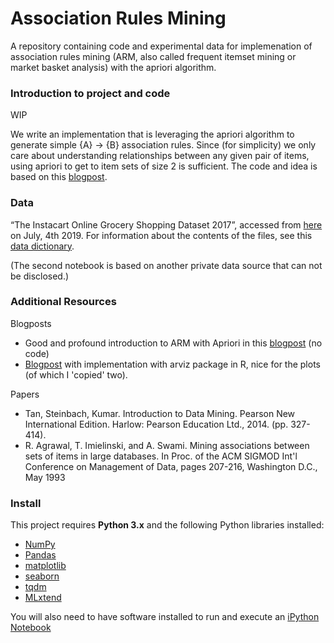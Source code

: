 # Association Rules Mining 
A repository containing code and experimental data for implemenation of association rules mining (ARM, also called frequent itemset mining or market basket analysis) with the apriori algorithm.


### Introduction to project and code

WIP

We write an implementation that is leveraging the apriori algorithm to generate simple {A} -> {B} association rules. Since (for simplicity) we only care about understanding relationships between any given pair of items, using apriori to get to item sets of size 2 is sufficient. The code and idea is based on this [blogpost](https://www.datatheque.com/posts/association-analysis/). 


### Data

“The Instacart Online Grocery Shopping Dataset 2017”, accessed from [here](https://www.instacart.com/datasets/grocery-shopping-2017) on July, 4th 2019. For information about the contents of the files, see this [data dictionary](https://gist.github.com/jeremystan/c3b39d947d9b88b3ccff3147dbcf6c6b).

(The second notebook is based on another private data source that can not be disclosed.)


### Additional Resources

Blogposts

- Good and profound introduction to ARM with Apriori in this [blogpost](https://medium.com/cracking-the-data-science-interview/an-introduction-to-big-data-itemset-mining-a97a17e0665a) (no code)
- [Blogpost](https://select-statistics.co.uk/blog/market-basket-analysis-understanding-customer-behaviour/) with implementation with arviz package in R, nice for the plots (of which I 'copied' two).

Papers

- Tan, Steinbach, Kumar. Introduction to Data Mining. Pearson New International Edition. Harlow: Pearson Education Ltd., 2014. (pp. 327-414).
- R. Agrawal, T. Imielinski, and A. Swami. Mining associations between sets of items in large databases. In Proc. of the ACM SIGMOD Int'l Conference on Management of Data, pages 207-216, Washington D.C., May 1993


### Install

This project requires **Python 3.x** and the following Python libraries installed:

- [NumPy](http://www.numpy.org/)
- [Pandas](http://pandas.pydata.org)
- [matplotlib](http://matplotlib.org/)
- [seaborn](http://seaborn.org)
- [tqdm](https://pypi.org/project/tqdm/)
- [MLxtend](http://rasbt.github.io/mlxtend/)

You will also need to have software installed to run and execute an [iPython Notebook](http://ipython.org/notebook.html)



 